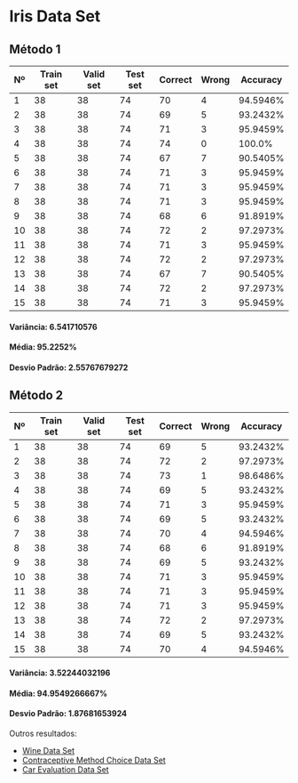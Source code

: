 # Iris Data Set

## Método 1

| Nº | Train set | Valid set | Test set | Correct | Wrong | Accuracy |
|----|-----------|-----------|----------|---------|-------|----------|
|1|38|38|74|70|4|94.5946%|
|2|38|38|74|69|5|93.2432%|
|3|38|38|74|71|3|95.9459%|
|4|38|38|74|74|0|100.0%|
|5|38|38|74|67|7|90.5405%|
|6|38|38|74|71|3|95.9459%|
|7|38|38|74|71|3|95.9459%|
|8|38|38|74|71|3|95.9459%|
|9|38|38|74|68|6|91.8919%|
|10|38|38|74|72|2|97.2973%|
|11|38|38|74|71|3|95.9459%|
|12|38|38|74|72|2|97.2973%|
|13|38|38|74|67|7|90.5405%|
|14|38|38|74|72|2|97.2973%|
|15|38|38|74|71|3|95.9459%|

#### Variância: 6.541710576
#### Média: 95.2252%
#### Desvio Padrão: 2.55767679272

## Método 2

| Nº | Train set | Valid set | Test set | Correct | Wrong | Accuracy |
|----|-----------|-----------|----------|---------|-------|----------|
|1|38|38|74|69|5|93.2432%|
|2|38|38|74|72|2|97.2973%|
|3|38|38|74|73|1|98.6486%|
|4|38|38|74|69|5|93.2432%|
|5|38|38|74|71|3|95.9459%|
|6|38|38|74|69|5|93.2432%|
|7|38|38|74|70|4|94.5946%|
|8|38|38|74|68|6|91.8919%|
|9|38|38|74|69|5|93.2432%|
|10|38|38|74|71|3|95.9459%|
|11|38|38|74|71|3|95.9459%|
|12|38|38|74|71|3|95.9459%|
|13|38|38|74|72|2|97.2973%|
|14|38|38|74|69|5|93.2432%|
|15|38|38|74|70|4|94.5946%|

#### Variância: 3.52244032196
#### Média: 94.9549266667%
#### Desvio Padrão: 1.87681653924


Outros resultados:
- [Wine Data Set](/k-nearest-neighbors/result/wine.md)
- [Contraceptive Method Choice Data Set](/k-nearest-neighbors/result/cmc.md)
- [Car Evaluation Data Set](/k-nearest-neighbors/result/car-evaluation.md)
